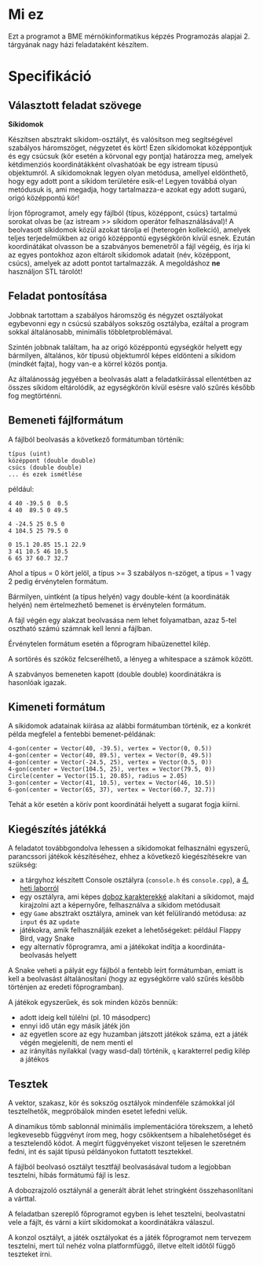 # Mi ez

Ezt a programot a BME mérnökinformatikus képzés Programozás alapjai 2. tárgyának nagy házi feladataként készítem.

# Specifikáció

## Választott feladat szövege

**Síkidomok**

Készítsen absztrakt síkidom-osztályt, és valósítson meg segítségével szabályos háromszöget, négyzetet és kört! Ezen síkidomokat középpontjuk és egy csúcsuk (kör esetén a körvonal egy pontja) határozza meg, amelyek kétdimenziós koordinátákként olvashatóak be egy istream típusú objektumról. A síkidomoknak legyen olyan metódusa, amellyel eldönthető, hogy egy adott pont a síkidom területére esik-e! Legyen továbbá olyan metódusuk is, ami megadja, hogy tartalmazza-e azokat egy adott sugarú, origó középpontú kör!

Írjon főprogramot, amely egy fájlból {típus, középpont, csúcs} tartalmú sorokat olvas be (az istream >> síkidom operátor felhasználásával)! A beolvasott síkidomok közül azokat tárolja el (heterogén kollekció), amelyek teljes terjedelmükben az origó középpontú egységkörön kívül esnek. Ezután koordinátákat olvasson be a szabványos bemenetről a fájl végéig, és írja ki az egyes pontokhoz azon eltárolt síkidomok adatait (név, középpont, csúcs), amelyek az adott pontot tartalmazzák. A megoldáshoz **ne** használjon STL tárolót!

## Feladat pontosítása

Jobbnak tartottam a szabályos háromszög és négyzet osztályokat egybevonni egy n csúcsú szabályos sokszög osztályba, ezáltal a program sokkal általánosabb, minimális többletproblémával.

Szintén jobbnak találtam, ha az origó középpontú egységkör helyett egy bármilyen, általános, kör típusú objektumról képes eldönteni a síkidom (mindkét fajta), hogy van-e a körrel közös pontja.

Az általánosság jegyében a beolvasás alatt a feladatkiírással ellentétben az összes síkidom eltárolódik, az egységkörön kívül esésre való szűrés később fog megtörténni.

## Bemeneti fájlformátum

A fájlból beolvasás a következő formátumban történik:

```
típus (uint)
középpont (double double)
csúcs (double double)
... és ezek ismétlése
```

például:

```
4 40 -39.5 0  0.5
4 40  89.5 0 49.5

4 -24.5 25 0.5 0
4 104.5 25 79.5 0

0 15.1 20.85 15.1 22.9
3 41 10.5 46 10.5
6 65 37 60.7 32.7
```

Ahol a típus = 0 kört jelöl, a típus >= 3 szabályos n-szöget, a típus = 1 vagy 2 pedig érvénytelen formátum.

Bármilyen, uintként (a típus helyén) vagy double-ként (a koordináták helyén) nem értelmezhető bemenet is érvénytelen formátum.

A fájl végén egy alakzat beolvasása nem lehet folyamatban, azaz 5-tel osztható számú számnak kell lenni a fájlban.

Érvénytelen formátum esetén a főprogram hibaüzenettel kilép.

A sortörés és szóköz felcserélhető, a lényeg a whitespace a számok között.

A szabványos bemeneten kapott (double double) koordinátákra is hasonlóak igazak.

## Kimeneti formátum

A síkidomok adatainak kiírása az alábbi formátumban történik, ez a konkrét példa megfelel a fentebbi bemenet-példának:

```
4-gon(center = Vector(40, -39.5), vertex = Vector(0, 0.5))
4-gon(center = Vector(40, 89.5), vertex = Vector(0, 49.5))
4-gon(center = Vector(-24.5, 25), vertex = Vector(0.5, 0))
4-gon(center = Vector(104.5, 25), vertex = Vector(79.5, 0))
Circle(center = Vector(15.1, 20.85), radius = 2.05)
3-gon(center = Vector(41, 10.5), vertex = Vector(46, 10.5))
6-gon(center = Vector(65, 37), vertex = Vector(60.7, 32.7))
```

Tehát a kör esetén a körív pont koordinátái helyett a sugarat fogja kiírni.

## Kiegészítés játékká

A feladatot továbbgondolva lehessen a síkidomokat felhasználni egyszerű, parancssori játékok készítéséhez, ehhez a következő kiegészítésekre van szükség:

- a tárgyhoz készített Console osztályra (`console.h` és `console.cpp`), a [4. heti laborról](https://git.ik.bme.hu/Prog2/labor_peldak/lab_04/tree/master)
- egy osztályra, ami képes [doboz karakterekké](https://en.wikipedia.org/wiki/Block_Elements) alakítani a síkidomot, majd kirajzolni azt a képernyőre, felhasználva a síkidom metódusait
- egy `Game` absztrakt osztályra, aminek van két felülírandó metódusa: az `input` és az `update`
- játékokra, amik felhasználják ezeket a lehetőségeket: például Flappy Bird, vagy Snake
- egy alternatív főprogramra, ami a játékokat indítja a koordináta-beolvasás helyett

A Snake veheti a pályát egy fájlból a fentebb leírt formátumban, emiatt is kell a beolvasást általánosítani (hogy az egységkörre való szűrés később történjen az eredeti főprogramban).

A játékok egyszerűek, és sok minden közös bennük:

- adott ideig kell túlélni (pl. 10 másodperc)
- ennyi idő után egy másik játék jön
- az egyetlen score az egy huzamban játszott játékok száma, ezt a játék végén megjeleníti, de nem menti el
- az irányítás nyilakkal (vagy wasd-dal) történik, `q` karakterrel pedig kilép a játékos

## Tesztek

A vektor, szakasz, kör és sokszög osztályok mindenféle számokkal jól tesztelhetők, megpróbálok minden esetet lefedni velük.

A dinamikus tömb sablonnál minimális implementációra törekszem, a lehető legkevesebb függvényt írom meg, hogy csökkentsem a hibalehetőséget és a tesztelendő kódot. A megírt függvényeket viszont teljesen le szeretném fedni, int és saját típusú példányokon futtatott tesztekkel.

A fájlból beolvasó osztályt tesztfájl beolvasásával tudom a legjobban tesztelni, hibás formátumú fájl is lesz.

A dobozrajzoló osztálynál a generált ábrát lehet stringként összehasonlítani a várttal.

A feladatban szereplő főprogramot egyben is lehet tesztelni, beolvastatni vele a fájlt, és várni a kiírt síkidomokat a koordinátákra válaszul.

A konzol osztályt, a játék osztályokat és a játék főprogramot nem tervezem tesztelni, mert túl nehéz volna platformfüggő, illetve eltelt időtől függő teszteket írni.
